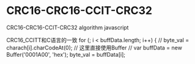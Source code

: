 # CRC16-CRC16-CCIT-CRC32
CRC16-CRC16-CCIT-CRC32 algorithm javascript


CRC16_CCITT和C语言的一致
  for (; i < buffData.length; i++) {
    // byte_val = charach[i].charCodeAt(0);
    // 这里直接使用Buffer
    // var buffData = new Buffer('0001A00', 'hex');
    byte_val = buffData[i];
